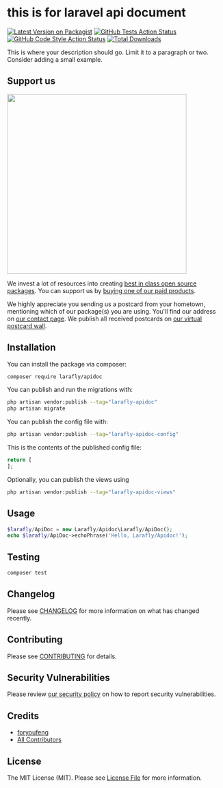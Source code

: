 # this is for laravel api document 

[![Latest Version on Packagist](https://img.shields.io/packagist/v/larafly-apidoc/larafly-apidoc.svg?style=flat-square)](https://packagist.org/packages/larafly-apidoc/larafly-apidoc)
[![GitHub Tests Action Status](https://img.shields.io/github/actions/workflow/status/larafly-apidoc/larafly-apidoc/run-tests.yml?branch=main&label=tests&style=flat-square)](https://github.com/larafly-apidoc/larafly-apidoc/actions?query=workflow%3Arun-tests+branch%3Amain)
[![GitHub Code Style Action Status](https://img.shields.io/github/actions/workflow/status/larafly-apidoc/larafly-apidoc/fix-php-code-style-issues.yml?branch=main&label=code%20style&style=flat-square)](https://github.com/larafly-apidoc/larafly-apidoc/actions?query=workflow%3A"Fix+PHP+code+style+issues"+branch%3Amain)
[![Total Downloads](https://img.shields.io/packagist/dt/larafly-apidoc/larafly-apidoc.svg?style=flat-square)](https://packagist.org/packages/larafly-apidoc/larafly-apidoc)

This is where your description should go. Limit it to a paragraph or two. Consider adding a small example.

## Support us

[<img src="https://github-ads.s3.eu-central-1.amazonaws.com/larafly/apidoc.jpg?t=1" width="419px" />](https://spatie.be/github-ad-click/larafly/apidoc)

We invest a lot of resources into creating [best in class open source packages](https://spatie.be/open-source). You can support us by [buying one of our paid products](https://spatie.be/open-source/support-us).

We highly appreciate you sending us a postcard from your hometown, mentioning which of our package(s) you are using. You'll find our address on [our contact page](https://spatie.be/about-us). We publish all received postcards on [our virtual postcard wall](https://spatie.be/open-source/postcards).

## Installation

You can install the package via composer:

```bash
composer require larafly/apidoc
```

You can publish and run the migrations with:

```bash
php artisan vendor:publish --tag="larafly-apidoc"
php artisan migrate
```

You can publish the config file with:

```bash
php artisan vendor:publish --tag="larafly-apidoc-config"
```

This is the contents of the published config file:

```php
return [
];
```

Optionally, you can publish the views using

```bash
php artisan vendor:publish --tag="larafly-apidoc-views"
```

## Usage

```php
$larafly/ApiDoc = new Larafly/Apidoc\Larafly/ApiDoc();
echo $larafly/ApiDoc->echoPhrase('Hello, Larafly/Apidoc!');
```

## Testing

```bash
composer test
```

## Changelog

Please see [CHANGELOG](CHANGELOG.md) for more information on what has changed recently.

## Contributing

Please see [CONTRIBUTING](CONTRIBUTING.md) for details.

## Security Vulnerabilities

Please review [our security policy](../../security/policy) on how to report security vulnerabilities.

## Credits

- [foryoufeng](https://github.com/foryoufeng)
- [All Contributors](../../contributors)

## License

The MIT License (MIT). Please see [License File](LICENSE.md) for more information.
